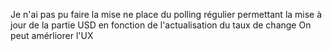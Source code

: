Je n'ai pas pu faire la mise ne place du polling régulier permettant la mise à jour de la partie USD en fonction de l'actualisation du taux de change
On peut amérliorer l'UX